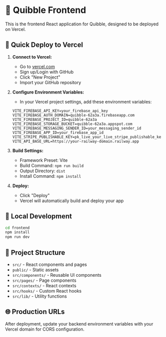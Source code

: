 # 🎨 Quibble Frontend

This is the frontend React application for Quibble, designed to be deployed on Vercel.

## 🚀 Quick Deploy to Vercel

1. **Connect to Vercel:**
   - Go to [vercel.com](https://vercel.com)
   - Sign up/Login with GitHub
   - Click "New Project"
   - Import your GitHub repository

2. **Configure Environment Variables:**
   - In your Vercel project settings, add these environment variables:
   ```
   VITE_FIREBASE_API_KEY=your_firebase_api_key
   VITE_FIREBASE_AUTH_DOMAIN=quibble-62a3a.firebaseapp.com
   VITE_FIREBASE_PROJECT_ID=quibble-62a3a
   VITE_FIREBASE_STORAGE_BUCKET=quibble-62a3a.appspot.com
   VITE_FIREBASE_MESSAGING_SENDER_ID=your_messaging_sender_id
   VITE_FIREBASE_APP_ID=your_firebase_app_id
   VITE_STRIPE_PUBLISHABLE_KEY=pk_live_your_live_stripe_publishable_key
   VITE_API_BASE_URL=https://your-railway-domain.railway.app
   ```

3. **Build Settings:**
   - Framework Preset: Vite
   - Build Command: `npm run build`
   - Output Directory: `dist`
   - Install Command: `npm install`

4. **Deploy:**
   - Click "Deploy"
   - Vercel will automatically build and deploy your app

## 🔧 Local Development

```bash
cd frontend
npm install
npm run dev
```

## 📁 Project Structure

- `src/` - React components and pages
- `public/` - Static assets
- `src/components/` - Reusable UI components
- `src/pages/` - Page components
- `src/contexts/` - React contexts
- `src/hooks/` - Custom React hooks
- `src/lib/` - Utility functions

## 🌐 Production URLs

After deployment, update your backend environment variables with your Vercel domain for CORS configuration. 